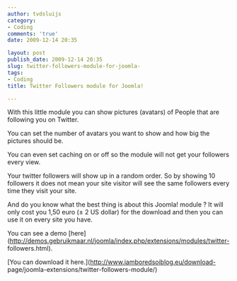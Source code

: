 ```yaml
---
author: tvdsluijs
category:
- Coding
comments: 'true'
date: 2009-12-14 20:35

layout: post
publish_date: 2009-12-14 20:35
slug: twitter-followers-module-for-joomla-
tags:
- Coding
title: Twitter Followers module for Joomla!

---
```

With this little module you can show pictures (avatars) of People that are
following you on Twitter.  
  
You can set the number of avatars you want to show and how big the pictures
should be.  
  
  
  
You can even set caching on or off so the module will not get your followers
every view.  
  
Your twitter followers will show up in a random order. So by showing 10
followers it does not mean your site visitor will see the same followers every
time they visit your site.  
  
And do you know what the best thing is about this Joomla! module ? It will
only cost you 1,50 euro (± 2 US dollar) for the download and then you can use
it on every site you have.  
  
You can see a demo
[here](http://demos.gebruikmaar.nl/joomla/index.php/extensions/modules/twitter-
followers.html).  
  
[You can download it here.](http://www.iamboredsoiblog.eu/download-
page/joomla-extensions/twitter-followers-module/)

